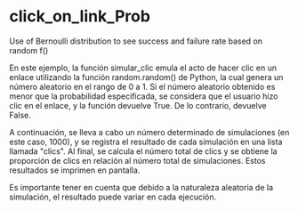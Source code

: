 # click_on_link_Prob
Use of Bernoulli distribution to see success and failure rate based on random f()

En este ejemplo, la función simular_clic emula el acto de hacer clic en un enlace utilizando la función random.random() de Python, la cual genera un número aleatorio en el rango de 0 a 1. Si el número aleatorio obtenido es menor que la probabilidad especificada, se considera que el usuario hizo clic en el enlace, y la función devuelve True. De lo contrario, devuelve False.

A continuación, se lleva a cabo un número determinado de simulaciones (en este caso, 1000), y se registra el resultado de cada simulación en una lista llamada "clics". Al final, se calcula el número total de clics y se obtiene la proporción de clics en relación al número total de simulaciones. Estos resultados se imprimen en pantalla.

Es importante tener en cuenta que debido a la naturaleza aleatoria de la simulación, el resultado puede variar en cada ejecución.
